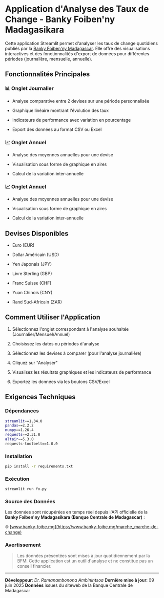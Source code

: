# Application d'Analyse des Taux de Change - Banky Foiben'ny Madagasikara
Cette application Streamlit permet d'analyser les taux de change quotidiens publiés par la [Banky Foiben'ny Madagascar](https://www.banky-foibe.mg/marche_marche-de-change). 
Elle offre des visualisations interactives et des fonctionnalités d'export de données pour différentes périodes (journalière, mensuelle, annuelle).

## Fonctionnalités Principales

### 📊 Onglet Journalier

- Analyse comparative entre 2 devises sur une période personnalisée

- Graphique linéaire montrant l'évolution des taux

- Indicateurs de performance avec variation en pourcentage

- Export des données au format CSV ou Excel

### 📈 Onglet Annuel

- Analyse des moyennes annuelles pour une devise

- Visualisation sous forme de graphique en aires

- Calcul de la variation inter-annuelle

### 📈 Onglet Annuel

- Analyse des moyennes annuelles pour une devise

- Visualisation sous forme de graphique en aires

- Calcul de la variation inter-annuelle

## Devises Disponibles

- Euro (EUR)

- Dollar Américain (USD)

- Yen Japonais (JPY)

- Livre Sterling (GBP)

- Franc Suisse (CHF)

- Yuan Chinois (CNY)

- Rand Sud-Africain (ZAR)

## Comment Utiliser l'Application

1. Sélectionnez l'onglet correspondant à l'analyse souhaitée (Journalier/Mensuel/Annuel)

2. Choisissez les dates ou périodes d'analyse

3. Sélectionnez les devises à comparer (pour l'analyse journalière)

3. Cliquez sur "Analyser"

4. Visualisez les résultats graphiques et les indicateurs de performance

5. Exportez les données via les boutons CSV/Excel



## Exigences Techniques

### Dépendances

```bash
streamlit==1.34.0
pandas==2.2.2
numpy==1.26.4
requests==2.31.0
altair==5.3.0
requests-toolbelt==1.0.0
```

### Installation
```bash
pip install -r requirements.txt
```

### Exécution

```bash
streamlit run fx.py
```

### Source des Données

Les données sont récupérées en temps réel depuis l'API officielle de la **Banky Foiben'ny Madagasikara (Banque Centrale de Madagascar)** :

🌐 [www.banky-foibe.mg](https://www.banky-foibe.mg/marche_marche-de-change)
### Avertissement
> Les données présentées sont mises à jour quotidiennement par la BFM.
> Cette application est un outil d'analyse et ne constitue pas un conseil financier.

---
**Développeur**: *Dr. Ramanambonona Ambinintsoa*
**Dernière mise à jour**: 09 juin 2025
**Données** issues du siteweb de la Banque Centrale de Madagascar
